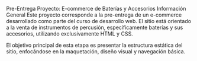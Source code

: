 Pre-Entrega Proyecto: E-commerce de Baterías y Accesorios
Información General
Este proyecto corresponde a la pre-entrega de un e-commerce desarrollado como parte del curso de desarrollo web. El sitio está orientado a la venta de instrumentos de percusión, específicamente baterías y sus accesorios, utilizando exclusivamente HTML y CSS.

El objetivo principal de esta etapa es presentar la estructura estática del sitio, enfocándose en la maquetación, diseño visual y navegación básica.